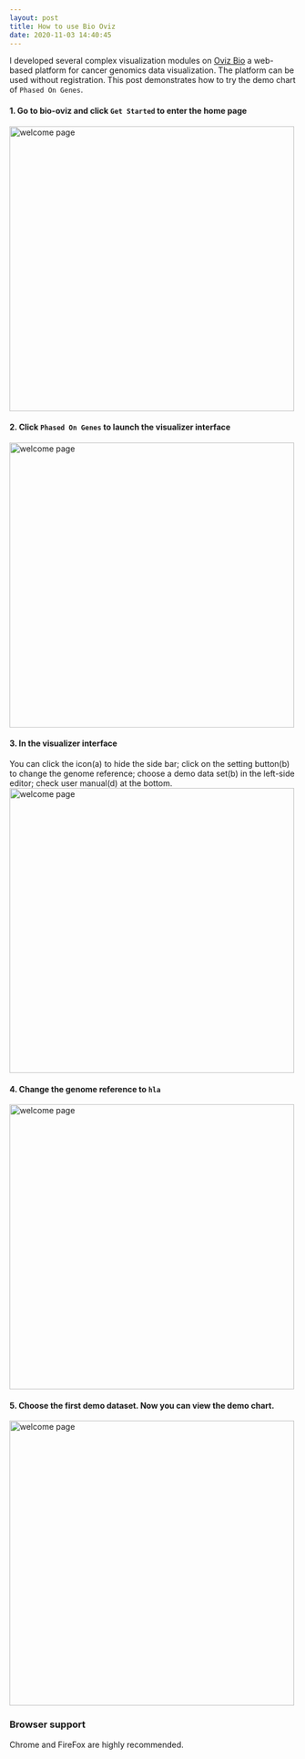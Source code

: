 ```yaml
---
layout: post
title: How to use Bio Oviz
date: 2020-11-03 14:40:45
---
```


I developed several complex visualization modules on <a href="https://bio.oviz.org" target="_blank">Oviz Bio</a> a web-based platform for cancer genomics data visualization. The platform can be used without registration. This post demonstrates how to try the demo chart of `Phased On Genes`.


#### 1. Go to bio-oviz and click `Get Started` to enter the home page
<img src="{{ site.url }}{{ site.baseurl }}/public/media/bvd_welcome.png" alt="welcome page" style="width:500px;"/>

<!--more-->

#### 2. Click `Phased On Genes` to launch the visualizer interface
<img src="{{ site.url }}{{ site.baseurl }}/public/media/bvd_home.png" alt="welcome page" style="width:500px;"/>

#### 3. In the visualizer interface
You can click the icon(a) to hide the side bar;
click on the setting button(b) to change the genome reference;
choose a demo data set(b) in the left-side editor;
check user manual(d) at the bottom.
<img src="{{ site.url }}{{ site.baseurl }}/public/media/bvd_viz.png" alt="welcome page" style="width:500px;"/>

#### 4. Change the genome reference to `hla`
<img src="{{ site.url }}{{ site.baseurl }}/public/media/bvd_ref.png" alt="welcome page" style="width:500px;"/>

#### 5. Choose the first demo dataset. Now you can view the demo chart.
<img src="{{ site.url }}{{ site.baseurl }}/public/media/bvd_result.png" alt="welcome page" style="width:500px;"/>


### Browser support

Chrome and FireFox are highly recommended.